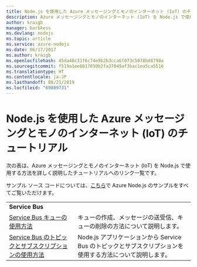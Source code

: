 ```yaml
---
title: Node.js を使用した Azure メッセージングとモノのインターネット (IoT) のチュートリアル
description: Azure メッセージングとモノのインターネット (IoT) を Node.js で使用するためのチュートリアル。
author: kraigb
manager: barbkess
ms.devlang: nodejs
ms.topic: article
ms.service: azure-nodejs
ms.date: 06/17/2017
ms.author: kraigb
ms.openlocfilehash: 45da48c31f6c74e9b2b3cca6f073c5078bd8798a
ms.sourcegitcommit: f519a1ee8017850b2fa37049af3bac1ea5ca5516
ms.translationtype: HT
ms.contentlocale: ja-JP
ms.lasthandoff: 08/21/2019
ms.locfileid: "69889731"
---
```

# <a name="azure-messaging-and-internet-of-things-iot-with-nodejs-tutorials"></a>Node.js を使用した Azure メッセージングとモノのインターネット (IoT) のチュートリアル

次の表は、Azure メッセージングとモノのインターネット (IoT) を Node.js で使用する方法を詳しく説明したチュートリアルへのリンク一覧です。

サンプル ソース コードについては、[こちら](https://azure.microsoft.com/resources/samples/?term=nodejs)で Azure Node.js のサンプルをすべてご覧いただけます。

| | |
|---|---|
| **Service Bus** ||
| [Service Bus キューの使用方法](/azure/service-bus-messaging/service-bus-nodejs-how-to-use-queues?toc=/azure/javascript/toc.json&bc=/azure/javascript/breadcrumb/toc.json) | キューの作成、メッセージの送受信、キューの削除の方法について説明します。 |
| [Service Bus のトピックとサブスクリプションの使用方法](/azure/service-bus-messaging/service-bus-nodejs-how-to-use-topics-subscriptions?toc=/azure/javascript/toc.json&bc=/azure/javascript/breadcrumb/toc.json) | Node.js アプリケーションから Service Bus のトピックとサブスクリプションを使用する方法について説明します。 |
